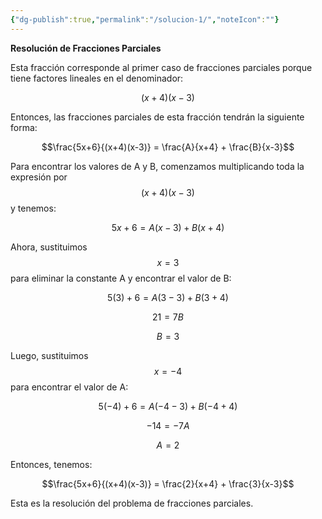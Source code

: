 ```yaml
---
{"dg-publish":true,"permalink":"/solucion-1/","noteIcon":""}
---
```


**Resolución de Fracciones Parciales**

Esta fracción corresponde al primer caso de fracciones parciales porque tiene factores lineales en el denominador:

$$(x+4)(x-3)$$

Entonces, las fracciones parciales de esta fracción tendrán la siguiente forma:

$$\frac{5x+6}{(x+4)(x-3)} = \frac{A}{x+4} + \frac{B}{x-3}$$

Para encontrar los valores de A y B, comenzamos multiplicando toda la expresión por $$(x+4)(x-3)$$ y tenemos:

$$5x+6 = A(x-3) + B(x+4)$$

Ahora, sustituimos $$x=3$$ para eliminar la constante A y encontrar el valor de B:

$$5(3)+6 = A(3-3) + B(3+4)$$

$$21 = 7B$$

$$B = 3$$

Luego, sustituimos $$x=-4$$ para encontrar el valor de A:

$$5(-4)+6 = A(-4-3) + B(-4+4)$$

$$-14 = -7A$$

$$A = 2$$

Entonces, tenemos:

$$\frac{5x+6}{(x+4)(x-3)} = \frac{2}{x+4} + \frac{3}{x-3}$$

Esta es la resolución del problema de fracciones parciales.